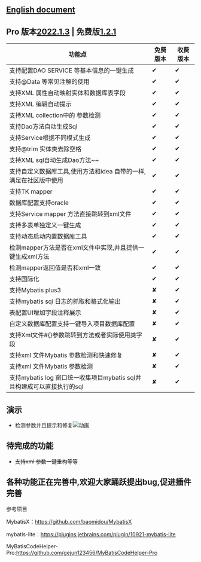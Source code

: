 ## [English document](https://github.com/zoulejiu/mybatisSmartCodeHelp/blob/main/README.md)
## Pro 版本[2022.1.3](https://plugins.jetbrains.com/plugin/18389-mybatis-smart-code-help-pro) | 免费版[1.2.1](https://plugins.jetbrains.com/plugin/16245-mybatis-smart-code-help)
功能点  | 免费版本  |  收费版本
-----   | ------ | -----
支持配置DAO SERVICE 等基本信息的一键生成|  ✔ | ✔
支持@Data 等常见注解的使用|  ✔ | ✔
支持XML 属性自动映射实体和数据库表字段|  ✔ | ✔
支持XML 编辑自动提示|  ✔ | ✔
支持XML collection中的 参数检测|  ✔ | ✔
支持Dao方法自动生成Sql|  ✔ | ✔
支持Service根据不同模式生成|  ✔ | ✔
支持@trim 实体类去除空格|  ✔ | ✔
支持XML sql自动生成Dao方法~~|  ✔ | ✔
支持自定义数据库工具,使用方法和idea 自带的一样,满足在社区版中使用|  ✔ | ✔
支持TK mapper|  ✔ | ✔
数据库配置支持oracle|  ✔ | ✔
支持Service mapper 方法直接跳转到xml文件|  ✔ | ✔
支持多表单独定义一键生成|  ✔ | ✔
支持动态启动内置数据库工具|  ✔ | ✔
检测mapper方法是否在xml文件中实现,并且提供一键生成xml方法|  ✔ | ✔
检测mapper返回值是否和xml一致|  ✔ | ✔
支持国际化|  ✔ | ✔
支持Mybatis plus3| ✘|✔
支持mybatis sql 日志的抓取和格式化输出| ✘|✔
表配置UI增加字段注释展示| ✘|✔
自定义数据库配置支持一键导入项目数据库配置| ✘|✔
支持Xml文件#{}参数跳转到方法或者实际使用类字段| ✘|✔
支持xml 文件Mybatis 参数检测和快速修复| ✘|✔
支持xml 文件Mybatis 参数检测| ✘|✔
支持mybatis log 窗口统一收集项目mybatis sql并且构建成可以直接执行的sql| ✘|✔
## 演示
- 检测参数并且提示和修复![动画](https://user-images.githubusercontent.com/31949635/151687957-63e8e956-7738-49e2-a48b-1d6b29bcec18.gif)

## 待完成的功能
 - ~~支持xml 参数一键重构等等~~
## 各种功能正在完善中,欢迎大家踊跃提出bug,促进插件完善
参考项目

   MybatisX：https://github.com/baomidou/MybatisX
   
   mybatis-lite：https://plugins.jetbrains.com/plugin/10921-mybatis-lite
   
   MyBatisCodeHelper-Pro:https://github.com/gejun123456/MyBatisCodeHelper-Pro
